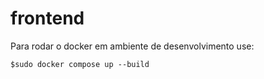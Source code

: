 # frontend
Para rodar o docker em ambiente de desenvolvimento use:

```
$sudo docker compose up --build
```
